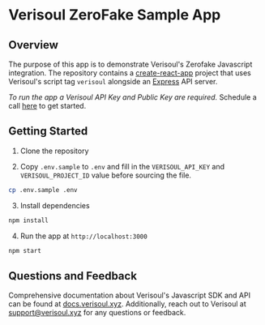 # Verisoul ZeroFake Sample App

## Overview
The purpose of this app is to demonstrate Verisoul's Zerofake Javascript integration. The repository contains a [create-react-app](https://create-react-app.dev/) project that uses Verisoul's script tag `verisoul` alongside an [Express](https://expressjs.com/) API server.

_To run the app a Verisoul API Key and Public Key are required._ Schedule a call [here](https://meetings.hubspot.com/henry-legard) to get started.

## Getting Started
1. Clone the repository

2. Copy `.env.sample` to `.env` and fill in the `VERISOUL_API_KEY` and `VERISOUL_PROJECT_ID` value before sourcing the file.
```bash
cp .env.sample .env
```
3. Install dependencies
```bash
npm install
```
4. Run the app at `http://localhost:3000`
```bash
npm start
```

## Questions and Feedback
Comprehensive documentation about Verisoul's Javascript SDK and API can be found at [docs.verisoul.xyz](https://docs.verisoul.xyz/). Additionally, reach out to Verisoul at [support@verisoul.xyz](mailto:support@verisoul.xyz) for any questions or feedback.


